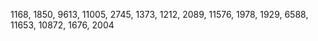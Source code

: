 

1168, 
1850, 
9613, 
11005, 
2745, 
1373, 
1212, 
2089, 
11576, 
1978, 
1929, 
6588, 
11653, 
10872, 
1676, 
2004